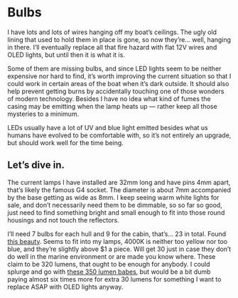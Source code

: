 # Bulbs

I have lots and lots of wires hanging off my boat’s ceilings.  The ugly old lining that used to hold them in place is gone, so now they’re... well, hanging in there.  I’ll eventually replace all that fire hazard with flat 12V wires and OLED lights, but until then it is what it is.

Some of them are missing bulbs, and since LED lights seem to be neither expensive nor hard to find, it’s worth improving the current situation so that I could work in certain areas of the boat when it’s dark outside.  It should also help prevent getting burns by accidentally touching one of those wonders of modern technology.  Besides I have no idea what kind of fumes the casing may be emitting when the lamp heats up — rather keep all those mysteries to a minimum.

LEDs usually have a lot of UV and blue light emitted besides what us humans have evolved to be comfortable with, so it’s not entirely an upgrade, but should work well for the time being.

## Let’s dive in.

The current lamps I have installed are 32mm long and have pins 4mm apart, that’s likely the famous G4 socket.  The diameter is about 7mm accompanied by the base getting as wide as 8mm.  I keep seeing warm white lights for sale, and don’t necessarily need them to be dimmable, so so far so good, just need to find something bright and small enough to fit into those round housings and not touch the reflectors.

I’ll need 7 bulbs for each hull and 9 for the cabin, that’s... 23 in total.  Found [this beauty](https://www.amazon.com/gp/product/B09MHJ7RNN/).  Seems to fit into my lamps, 4000K is neither too yellow nor too blue, and they’re slightly above $1 a piece.  Will get 30 just in case they don’t do well in the marine environment or are made you know where.  These claim to be 320 lumens, that ought to be enough for anybody.  I could splurge and go with [these 350 lumen babes](https://www.superbrightleds.com/moreinfo/miniature-and-subminiature-bulbs/g4-led-landscape-light-bulb-35w-equivalent-bi-pin-led-disc-350-lumens/2698/), but would be a bit dumb paying almost six times more for extra 30 lumens for something I want to replace ASAP with OLED lights anyway.
